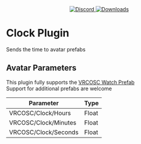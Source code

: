 <div align="center">
  <a href="https://discord.shaybox.com">
    <img alt="Discord" src="https://img.shields.io/discord/824865729445888041?color=404eed&label=Discord&logo=Discord&logoColor=FFFFFF">
  </a>
  <a href="https://github.com/shaybox/vrc-osc/releases/latest">
    <img alt="Downloads" src="https://img.shields.io/github/downloads/shaybox/vrc-osc/total?color=3fb950&label=Downloads&logo=github&logoColor=FFFFFF">
  </a>
</div>

# Clock Plugin

Sends the time to avatar prefabs

## Avatar Parameters

This plugin fully supports the [VRCOSC Watch Prefab]  
Support for additional prefabs are welcome

| Parameter            | Type  |
|----------------------|-------|
| VRCOSC/Clock/Hours   | Float |
| VRCOSC/Clock/Minutes | Float |
| VRCOSC/Clock/Seconds | Float |

[VRCOSC Watch Prefab]: https://github.com/VolcanicArts/VRCOSC/releases/latest
